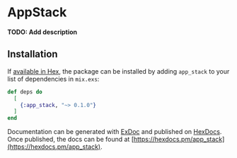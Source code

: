 # AppStack

**TODO: Add description**

## Installation

If [available in Hex](https://hex.pm/docs/publish), the package can be installed
by adding `app_stack` to your list of dependencies in `mix.exs`:

```elixir
def deps do
  [
    {:app_stack, "~> 0.1.0"}
  ]
end
```

Documentation can be generated with [ExDoc](https://github.com/elixir-lang/ex_doc)
and published on [HexDocs](https://hexdocs.pm). Once published, the docs can
be found at [https://hexdocs.pm/app_stack](https://hexdocs.pm/app_stack).

